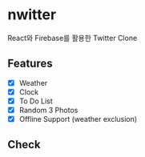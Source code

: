 # nwitter
React와 Firebase를 활용한 Twitter Clone

## Features

- [x] Weather
- [x] Clock
- [x] To Do List
- [x] Random 3 Photos
- [x] Offline Support (weather exclusion)

## Check
